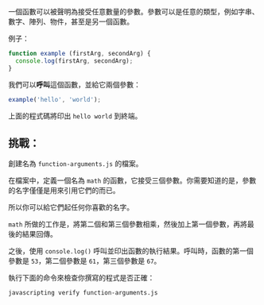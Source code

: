 一個函數可以被聲明為接受任意數量的參數。參數可以是任意的類型，例如字串、數字、陣列、物件，甚至是另一個函數。

例子：

```js
function example (firstArg, secondArg) {
  console.log(firstArg, secondArg);
}
```

我們可以**呼叫**這個函數，並給它兩個參數：

```js
example('hello', 'world');
```

上面的程式碼將印出 `hello world` 到終端。

## 挑戰：

創建名為 `function-arguments.js` 的檔案。

在檔案中，定義一個名為 `math` 的函數，它接受三個參數。你需要知道的是，參數的名字僅僅是用來引用它們的而已。

所以你可以給它們起任何你喜歡的名字。

`math` 所做的工作是，將第二個和第三個參數相乘，然後加上第一個參數，再將最後的結果回傳。

之後，使用 `console.log()` 呼叫並印出函數的執行結果。呼叫時，函數的第一個參數是 `53`，第二個參數是 `61`，第三個參數是 `67`。

執行下面的命令來檢查你撰寫的程式是否正確：

```bash
javascripting verify function-arguments.js
```

